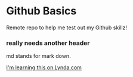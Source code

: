# Github Basics
Remote repo to help me test out my Github skillz!

### really needs another header

md stands for mark down.

[I'm learning this on Lynda.com](http://www.lynda.com)
